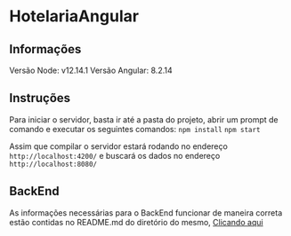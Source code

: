 # HotelariaAngular

## Informações
  Versão Node: v12.14.1
  Versão Angular: 8.2.14
  
## Instruções
  Para iniciar o servidor, basta ir até a pasta do projeto, abrir um prompt de comando e executar os seguintes comandos:
  `npm install`
  `npm start`
  
  Assim que compilar o servidor estará rodando no endereço `http://localhost:4200/` e buscará os dados no endereço `http://localhost:8080/`
  

## BackEnd
  As informações necessárias para o BackEnd funcionar de maneira correta estão contidas no README.md do diretório do mesmo, [Clicando aqui](https://github.com/vpsgvitor/HotelariaBackEnd)
